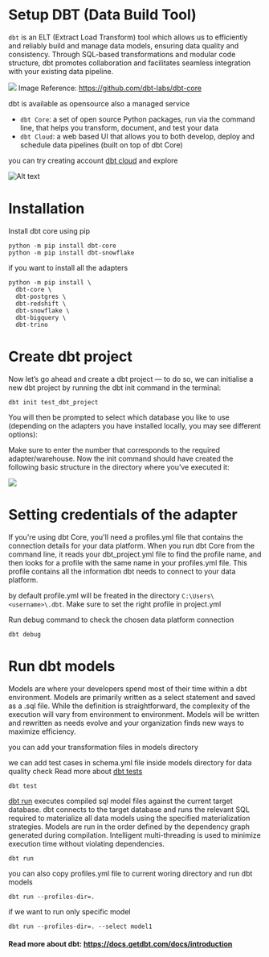 # Setup DBT (Data Build Tool)
`dbt` is an ELT (Extract Load Transform) tool which allows us to efficiently and reliably build and manage data models, ensuring data quality and consistency. Through SQL-based transformations and modular code structure, dbt promotes collaboration and facilitates seamless integration with your existing data pipeline.

![](https://github.com/dbt-labs/dbt-core/raw/202cb7e51e218c7b29eb3b11ad058bd56b7739de/etc/dbt-transform.png)
Image Reference: https://github.com/dbt-labs/dbt-core

dbt is available as opensource also a managed service

- `dbt Core`: a set of open source Python packages, run via the command line, that helps you transform, document, and test your data
- `dbt Cloud`: a web based UI that allows you to both develop, deploy and schedule data pipelines (built on top of dbt Core)

you can try creating account [dbt cloud](https://www.getdbt.com/signup) and explore

![Alt text](https://miro.medium.com/v2/resize:fit:1100/format:webp/1*8L_uabQtLvGmG51CRMeboQ.png)

# Installation

Install dbt core using pip

```
python -m pip install dbt-core
python -m pip install dbt-snowflake
```

if you want to install all the adapters
```
python -m pip install \
  dbt-core \
  dbt-postgres \
  dbt-redshift \
  dbt-snowflake \
  dbt-bigquery \
  dbt-trino
```

# Create dbt project
Now let’s go ahead and create a dbt project — to do so, we can initialise a new dbt project by running the dbt init command in the terminal:

```
dbt init test_dbt_project
```

You will then be prompted to select which database you like to use (depending on the adapters you have installed locally, you may see different options):

Make sure to enter the number that corresponds to the required adapter/warehouse. Now the init command should have created the following basic structure in the directory where you’ve executed it:

![](https://miro.medium.com/v2/resize:fit:828/format:webp/1*Nr3yOtu6fbHukbAbQVUchg.png)

# Setting credentials of the adapter
If you're using dbt Core, you'll need a profiles.yml file that contains the connection details for your data platform. When you run dbt Core from the command line, it reads your dbt_project.yml file to find the profile name, and then looks for a profile with the same name in your profiles.yml file. This profile contains all the information dbt needs to connect to your data platform.

by default profile.yml will be freated in the directory `C:\Users\<username>\.dbt`. Make sure to set the right profile in project.yml 

Run debug command to check the chosen data platform connection
```
dbt debug
``` 

# Run dbt models
Models are where your developers spend most of their time within a dbt environment. Models are primarily written as a select statement and saved as a .sql file. While the definition is straightforward, the complexity of the execution will vary from environment to environment. Models will be written and rewritten as needs evolve and your organization finds new ways to maximize efficiency.

you can add your transformation files in models directory

we can add test cases in schema.yml file inside models directory for data quality check
Read more about [dbt tests](https://docs.getdbt.com/docs/build/tests)
```
dbt test
```

[dbt run](https://docs.getdbt.com/reference/commands/run) executes compiled sql model files against the current target database. dbt connects to the target database and runs the relevant SQL required to materialize all data models using the specified materialization strategies. Models are run in the order defined by the dependency graph generated during compilation. Intelligent multi-threading is used to minimize execution time without violating dependencies.
```
dbt run
```

you can also copy profiles.yml file to current woring directory and run dbt models

```
dbt run --profiles-dir=.
```

if we want to run only specific model

```
dbt run --profiles-dir=. --select model1
```

#### Read more about dbt: https://docs.getdbt.com/docs/introduction